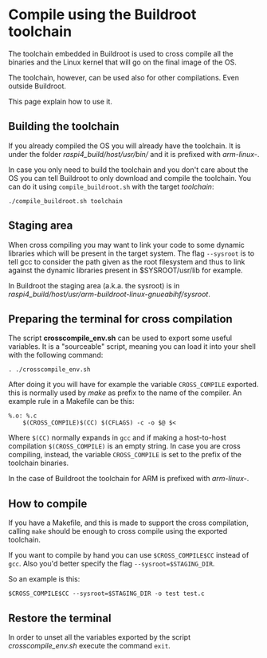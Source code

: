 # Compile using the Buildroot toolchain

The toolchain embedded in Buildroot is used to cross compile all the
binaries and the Linux kernel that will go on the final image of the
OS.

The toolchain, however, can be used also for other compilations. Even
outside Buildroot.

This page explain how to use it.

## Building the toolchain

If you already compiled the OS you will already have the toolchain. It is
under the folder *raspi4_build/host/usr/bin/* and it is prefixed with
*arm-linux-*.

In case you only need to build the toolchain and you don't care about
the OS you can tell Buildroot to only download and compile the toolchain.
You can do it using `compile_buildroot.sh` with the target *toolchain*:

`./compile_buildroot.sh toolchain`

## Staging area

When cross compiling you may want to link your code to some dynamic
libraries which will be present in the target system. The flag `--sysroot`
is to tell gcc to consider the path given as the root filesystem and thus
to link against the dynamic libraries present in $SYSROOT/usr/lib for
example.

In Buildroot the staging area (a.k.a. the sysroot) is in
*raspi4_build/host/usr/arm-buildroot-linux-gnueabihf/sysroot*.

## Preparing the terminal for cross compilation

The script **crosscompile_env.sh** can be used to export some useful
variables. It is a "sourceable" script, meaning you can load it into your
shell with the following command:

`. ./crosscompile_env.sh`

After doing it you will have for example the variable `CROSS_COMPILE`
exported. this is normally used by *make* as prefix to the name of the
compiler. An example rule in a Makefile can be this:

```
%.o: %.c
	$(CROSS_COMPILE)$(CC) $(CFLAGS) -c -o $@ $<
```

Where `$(CC)` normally expands in `gcc` and if making a host-to-host
compilation `$(CROSS_COMPILE)` is an empty string. In case you are
cross compiling, instead, the variable `CROSS_COMPILE` is set to the
prefix of the toolchain binaries.

In the case of Buildroot the toolchain for ARM is prefixed with
*arm-linux-*.

## How to compile

If you have a Makefile, and this is made to support the cross compilation,
calling `make` should be enough to cross compile using the exported
toolchain.

If you want to compile by hand you can use `$CROSS_COMPILE$CC` instead
of `gcc`. Also you'd better specify the flag `--sysroot=$STAGING_DIR`.

So an example is this:

`$CROSS_COMPILE$CC --sysroot=$STAGING_DIR -o test test.c`

## Restore the terminal

In order to unset all the variables exported by the script
*crosscompile_env.sh* execute the command `exit`.
